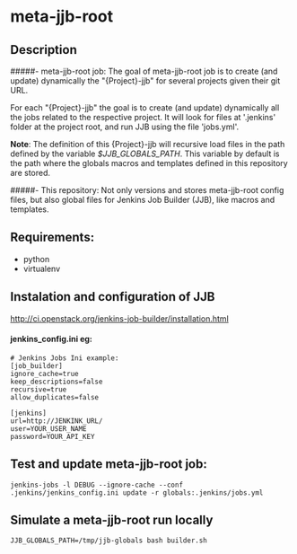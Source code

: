 # meta-jjb-root

## Description
#####- meta-jjb-root job:
The goal of meta-jjb-root job is to create (and update) dynamically the "{Project}-jjb" for several projects given their git URL.

For each "{Project}-jjb" the goal is to create (and update) dynamically all the jobs related to the respective project. It will look for files at '.jenkins' folder at the project root, and run JJB using the file 'jobs.yml'.

**Note**: The definition of this {Project}-jjb will recursive load files in the path defined by the variable *$JJB_GLOBALS_PATH*. This variable by default is the path where the globals macros and templates defined in this repository are stored.

#####- This repository:
Not only versions and stores meta-jjb-root config files, but also global files for Jenkins Job Builder (JJB), like macros and templates.

## Requirements:
- python
- virtualenv

## Instalation and configuration of JJB
http://ci.openstack.org/jenkins-job-builder/installation.html

#### jenkins_config.ini eg:
    # Jenkins Jobs Ini example:
    [job_builder]
    ignore_cache=true
    keep_descriptions=false
    recursive=true
    allow_duplicates=false

    [jenkins]
    url=http://JENKINK_URL/
    user=YOUR_USER_NAME
    password=YOUR_API_KEY

## Test and update meta-jjb-root job:
    jenkins-jobs -l DEBUG --ignore-cache --conf .jenkins/jenkins_config.ini update -r globals:.jenkins/jobs.yml

## Simulate a meta-jjb-root run locally
    JJB_GLOBALS_PATH=/tmp/jjb-globals bash builder.sh
